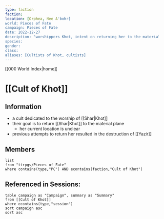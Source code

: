 ```yaml
---
type: faction
faction: 
location: [Orphea, Nee A'bohr]
world: Pieces of Fate
campaign: Pieces of Fate
date: 2022-12-27
description: "worshippers Khot, intent on returning her to the material plane"
species: 
gender: 
class: 
aliases: [Cultists of Khot, cultists]
---
```

[[000 World Index|home]]
# [[Cult of Khot]]

## Information
- a cult dedicated to the worship of [[Shar|Khot]]
- their goal is to return [[Shar|Khot]] to the material plane
	- her current location is unclear
- previous attempts to return her resulted in the destruction of [[Yazir]]

## Members
```dataview
list
from "ttrpgs/Pieces of Fate"
where contains(type,"PC") AND econtains(faction,"Cult of Khot")
```

## Referenced in Sessions:
```dataview
table campaign as "Campaign", summary as "Summary"
from [[Cult of Khot]]
where econtains(type,"session")
sort campaign asc
sort asc
```